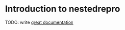 # Introduction to nestedrepro

TODO: write [great documentation](http://jacobian.org/writing/what-to-write/)
